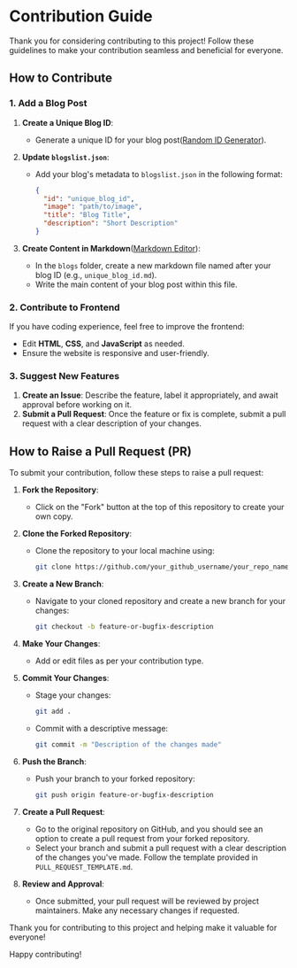 # Contribution Guide

Thank you for considering contributing to this project! Follow these guidelines to make your contribution seamless and beneficial for everyone.

## How to Contribute

### 1. Add a Blog Post

1. **Create a Unique Blog ID**:
   - Generate a unique ID for your blog post([Random ID Generator](https://www.uuidgenerator.net/)).

2. **Update `blogslist.json`**:
   - Add your blog's metadata to `blogslist.json` in the following format:
     ```json
     {
       "id": "unique_blog_id",
       "image": "path/to/image",
       "title": "Blog Title",
       "description": "Short Description"
     }
     ```

3. **Create Content in Markdown**([Markdown Editor](https://pandao.github.io/editor.md/en.html "Markdown Editor")):
   - In the `blogs` folder, create a new markdown file named after your blog ID (e.g., `unique_blog_id.md`).
   - Write the main content of your blog post within this file.

### 2. Contribute to Frontend

If you have coding experience, feel free to improve the frontend:
- Edit **HTML**, **CSS**, and **JavaScript** as needed.
- Ensure the website is responsive and user-friendly.

### 3. Suggest New Features

1. **Create an Issue**: Describe the feature, label it appropriately, and await approval before working on it.
2. **Submit a Pull Request**: Once the feature or fix is complete, submit a pull request with a clear description of your changes.

## How to Raise a Pull Request (PR)

To submit your contribution, follow these steps to raise a pull request:

1. **Fork the Repository**:
   - Click on the "Fork" button at the top of this repository to create your own copy.

2. **Clone the Forked Repository**:
   - Clone the repository to your local machine using:
     ```bash
     git clone https://github.com/your_github_username/your_repo_name.git
     ```

3. **Create a New Branch**:
   - Navigate to your cloned repository and create a new branch for your changes:
     ```bash
     git checkout -b feature-or-bugfix-description
     ```

4. **Make Your Changes**:
   - Add or edit files as per your contribution type.

5. **Commit Your Changes**:
   - Stage your changes:
     ```bash
     git add .
     ```
   - Commit with a descriptive message:
     ```bash
     git commit -m "Description of the changes made"
     ```

6. **Push the Branch**:
   - Push your branch to your forked repository:
     ```bash
     git push origin feature-or-bugfix-description
     ```

7. **Create a Pull Request**:
   - Go to the original repository on GitHub, and you should see an option to create a pull request from your forked repository.
   - Select your branch and submit a pull request with a clear description of the changes you've made. Follow the template provided in `PULL_REQUEST_TEMPLATE.md`.

8. **Review and Approval**:
   - Once submitted, your pull request will be reviewed by project maintainers. Make any necessary changes if requested.

Thank you for contributing to this project and helping make it valuable for everyone!

Happy contributing!

